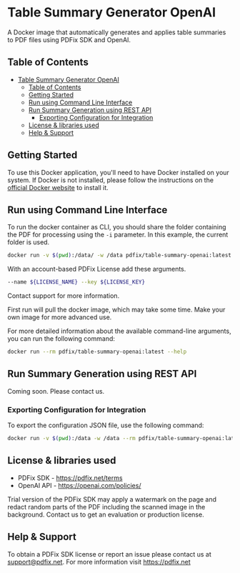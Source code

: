 # Table Summary Generator OpenAI

A Docker image that automatically generates and applies table summaries to PDF files using PDFix SDK and OpenAI.

## Table of Contents

- [Table Summary Generator OpenAI](#table-summary-generator-openai)
  - [Table of Contents](#table-of-contents)
  - [Getting Started](#getting-started)
  - [Run using Command Line Interface](#run-using-command-line-interface)
  - [Run Summary Generation using REST API](#run-summary-generation-using-rest-api)
    - [Exporting Configuration for Integration](#exporting-configuration-for-integration)
  - [License \& libraries used](#license--libraries-used)
  - [Help \& Support](#help--support)


## Getting Started

To use this Docker application, you'll need to have Docker installed on your system. If Docker is not installed, please follow the instructions on the [official Docker website](https://docs.docker.com/get-docker/) to install it.


## Run using Command Line Interface

To run the docker container as CLI, you should share the folder containing the PDF for processing using the `-i` parameter. In this example, the current folder is used.

```bash
docker run -v $(pwd):/data/ -w /data pdfix/table-summary-openai:latest detect -i document.pdf -o out.pdf --tags "Table" --openai <api_key> --lang English --overwrite true
```

With an account-based PDFix License add these arguments.
```bash
--name ${LICENSE_NAME} --key ${LICENSE_KEY}
```
Contact support for more information.

First run will pull the docker image, which may take some time. Make your own image for more advanced use.

For more detailed information about the available command-line arguments, you can run the following command:

```bash
docker run --rm pdfix/table-summary-openai:latest --help
```

## Run Summary Generation using REST API
Coming soon. Please contact us.

### Exporting Configuration for Integration
To export the configuration JSON file, use the following command:
```bash
docker run -v $(pwd):/data -w /data --rm pdfix/table-summary-openai:latest config -o config.json
```

## License & libraries used
- PDFix SDK - https://pdfix.net/terms
- OpenAI API - https://openai.com/policies/

Trial version of the PDFix SDK may apply a watermark on the page and redact random parts of the PDF including the scanned image in the background. Contact us to get an evaluation or production license.

## Help & Support
To obtain a PDFix SDK license or report an issue please contact us at support@pdfix.net.
For more information visit https://pdfix.net

